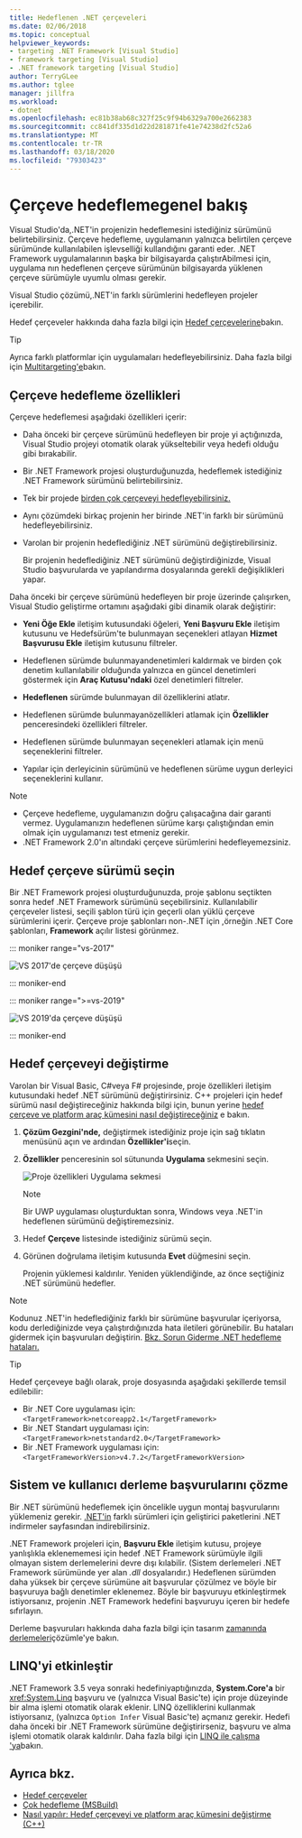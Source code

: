 ```yaml
---
title: Hedeflenen .NET çerçeveleri
ms.date: 02/06/2018
ms.topic: conceptual
helpviewer_keywords:
- targeting .NET Framework [Visual Studio]
- framework targeting [Visual Studio]
- .NET framework targeting [Visual Studio]
author: TerryGLee
ms.author: tglee
manager: jillfra
ms.workload:
- dotnet
ms.openlocfilehash: ec81b38ab68c327f25c9f94b6329a700e2662383
ms.sourcegitcommit: cc841df335d1d22d281871fe41e74238d2fc52a6
ms.translationtype: MT
ms.contentlocale: tr-TR
ms.lasthandoff: 03/18/2020
ms.locfileid: "79303423"
---
```

# <a name="framework-targeting-overview"></a>Çerçeve hedeflemegenel bakış

Visual Studio'da,.NET'in projenizin hedeflemesini istediğiniz sürümünü belirtebilirsiniz. Çerçeve hedefleme, uygulamanın yalnızca belirtilen çerçeve sürümünde kullanılabilen işlevselliği kullandığını garanti eder. .NET Framework uygulamalarının başka bir bilgisayarda çalıştırAbilmesi için, uygulama nın hedeflenen çerçeve sürümünün bilgisayarda yüklenen çerçeve sürümüyle uyumlu olması gerekir.

Visual Studio çözümü,.NET'in farklı sürümlerini hedefleyen projeler içerebilir.

Hedef çerçeveler hakkında daha fazla bilgi için [Hedef çerçevelerine](/dotnet/standard/frameworks)bakın.

> [!TIP]
> Ayrıca farklı platformlar için uygulamaları hedefleyebilirsiniz. Daha fazla bilgi için [Multitargeting'e](../msbuild/msbuild-multitargeting-overview.md)bakın.

## <a name="framework-targeting-features"></a>Çerçeve hedefleme özellikleri

Çerçeve hedeflemesi aşağıdaki özellikleri içerir:

- Daha önceki bir çerçeve sürümünü hedefleyen bir proje yi açtığınızda, Visual Studio projeyi otomatik olarak yükseltebilir veya hedefi olduğu gibi bırakabilir.

- Bir .NET Framework projesi oluşturduğunuzda, hedeflemek istediğiniz .NET Framework sürümünü belirtebilirsiniz.

- Tek bir projede [birden çok çerçeveyi hedefleyebilirsiniz.](/dotnet/standard/frameworks#how-to-specify-target-frameworks)

- Aynı çözümdeki birkaç projenin her birinde .NET'in farklı bir sürümünü hedefleyebilirsiniz.

- Varolan bir projenin hedeflediğiniz .NET sürümünü değiştirebilirsiniz.

   Bir projenin hedeflediğiniz .NET sürümünü değiştirdiğinizde, Visual Studio başvurularda ve yapılandırma dosyalarında gerekli değişiklikleri yapar.

Daha önceki bir çerçeve sürümünü hedefleyen bir proje üzerinde çalışırken, Visual Studio geliştirme ortamını aşağıdaki gibi dinamik olarak değiştirir:

- **Yeni Öğe Ekle** iletişim kutusundaki öğeleri, **Yeni Başvuru Ekle** iletişim kutusunu ve Hedefsürüm'te bulunmayan seçenekleri atlayan **Hizmet Başvurusu Ekle** iletişim kutusunu filtreler.

- Hedeflenen sürümde bulunmayandenetimleri kaldırmak ve birden çok denetim kullanılabilir olduğunda yalnızca en güncel denetimleri göstermek için **Araç Kutusu'ndaki** özel denetimleri filtreler.

- **Hedeflenen** sürümde bulunmayan dil özelliklerini atlatır.

- Hedeflenen sürümde bulunmayanözellikleri atlamak için **Özellikler** penceresindeki özellikleri filtreler.

- Hedeflenen sürümde bulunmayan seçenekleri atlamak için menü seçeneklerini filtreler.

- Yapılar için derleyicinin sürümünü ve hedeflenen sürüme uygun derleyici seçeneklerini kullanır.

> [!NOTE]
> - Çerçeve hedefleme, uygulamanızın doğru çalışacağına dair garanti vermez. Uygulamanızın hedeflenen sürüme karşı çalıştığından emin olmak için uygulamanızı test etmeniz gerekir.
> - .NET Framework 2.0'ın altındaki çerçeve sürümlerini hedefleyemezsiniz.

## <a name="select-a-target-framework-version"></a>Hedef çerçeve sürümü seçin

Bir .NET Framework projesi oluşturduğunuzda, proje şablonu seçtikten sonra hedef .NET Framework sürümünü seçebilirsiniz. Kullanılabilir çerçeveler listesi, seçili şablon türü için geçerli olan yüklü çerçeve sürümlerini içerir. Çerçeve proje şablonları non-.NET için ,örneğin .NET Core şablonları, **Framework** açılır listesi görünmez.

::: moniker range="vs-2017"

![VS 2017'de çerçeve düşüşü](media/vside-newproject-framework.png)

::: moniker-end

::: moniker range=">=vs-2019"

![VS 2019'da çerçeve düşüşü](media/vs-2019/configure-new-project-framework.png)

::: moniker-end

## <a name="change-the-target-framework"></a>Hedef çerçeveyi değiştirme

Varolan bir Visual Basic, C#veya F# projesinde, proje özellikleri iletişim kutusundaki hedef .NET sürümünü değiştirirsiniz. C++ projeleri için hedef sürümü nasıl değiştireceğiniz hakkında bilgi için, bunun yerine [hedef çerçeve ve platform araç kümesini nasıl değiştireceğiniz](/cpp/build/how-to-modify-the-target-framework-and-platform-toolset) e bakın.

1. **Çözüm Gezgini'nde,** değiştirmek istediğiniz proje için sağ tıklatın menüsünü açın ve ardından **Özellikler'i**seçin.

1. **Özellikler** penceresinin sol sütununda **Uygulama** sekmesini seçin.

   ![Proje özellikleri Uygulama sekmesi](../ide/media/vs_slnexplorer_properties_applicationtab.png)

   > [!NOTE]
   > Bir UWP uygulaması oluşturduktan sonra, Windows veya .NET'in hedeflenen sürümünü değiştiremezsiniz.

1. Hedef **Çerçeve** listesinde istediğiniz sürümü seçin.

1. Görünen doğrulama iletişim kutusunda **Evet** düğmesini seçin.

   Projenin yüklemesi kaldırılır. Yeniden yüklendiğinde, az önce seçtiğiniz .NET sürümünü hedefler.

> [!NOTE]
> Kodunuz .NET'in hedeflediğiniz farklı bir sürümüne başvurular içeriyorsa, kodu derlediğinizde veya çalıştırdığınızda hata iletileri görünebilir. Bu hataları gidermek için başvuruları değiştirin. [Bkz. Sorun Giderme .NET hedefleme hataları.](../msbuild/troubleshooting-dotnet-framework-targeting-errors.md)

> [!TIP]
> Hedef çerçeveye bağlı olarak, proje dosyasında aşağıdaki şekillerde temsil edilebilir:
>
> - Bir .NET Core uygulaması için:`<TargetFramework>netcoreapp2.1</TargetFramework>`
> - Bir .NET Standart uygulaması için:`<TargetFramework>netstandard2.0</TargetFramework>`
> - Bir .NET Framework uygulaması için:`<TargetFrameworkVersion>v4.7.2</TargetFrameworkVersion>`

## <a name="resolve-system-and-user-assembly-references"></a>Sistem ve kullanıcı derleme başvurularını çözme

Bir .NET sürümünü hedeflemek için öncelikle uygun montaj başvurularını yüklemeniz gerekir. [.NET'in](https://www.microsoft.com/net/download/windows) farklı sürümleri için geliştirici paketlerini .NET indirmeler sayfasından indirebilirsiniz.

.NET Framework projeleri için, **Başvuru Ekle** iletişim kutusu, projeye yanlışlıkla eklenememesi için hedef .NET Framework sürümüyle ilgili olmayan sistem derlemelerini devre dışı kılabilir. (Sistem derlemeleri .NET Framework sürümünde yer alan *.dll* dosyalarıdır.) Hedeflenen sürümden daha yüksek bir çerçeve sürümüne ait başvurular çözülmez ve böyle bir başvuruya bağlı denetimler eklenemez. Böyle bir başvuruyu etkinleştirmek istiyorsanız, projenin .NET Framework hedefini başvuruyu içeren bir hedefe sıfırlayın.

Derleme başvuruları hakkında daha fazla bilgi için tasarım [zamanında derlemeleri](../msbuild/resolving-assemblies-at-design-time.md)çözümle'ye bakın.

## <a name="enable-linq"></a>LINQ'yi etkinleştir

.NET Framework 3.5 veya sonraki hedefiniyaptığınızda, **System.Core'a** bir <xref:System.Linq> başvuru ve (yalnızca Visual Basic'te) için proje düzeyinde bir alma işlemi otomatik olarak eklenir. LINQ özelliklerini kullanmak istiyorsanız, (yalnızca `Option Infer` Visual Basic'te) açmanız gerekir. Hedefi daha önceki bir .NET Framework sürümüne değiştirirseniz, başvuru ve alma işlemi otomatik olarak kaldırılır. Daha fazla bilgi için [LINQ ile çalışma 'ya](/dotnet/csharp/tutorials/working-with-linq)bakın.

## <a name="see-also"></a>Ayrıca bkz.

- [Hedef çerçeveler](/dotnet/standard/frameworks)
- [Çok hedefleme (MSBuild)](../msbuild/msbuild-multitargeting-overview.md)
- [Nasıl yapılır: Hedef çerçeveyi ve platform araç kümesini değiştirme (C++)](/cpp/build/how-to-modify-the-target-framework-and-platform-toolset)

